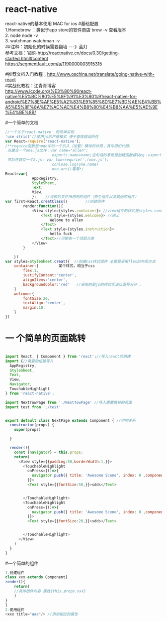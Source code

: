 # react-native
react-native的基本使用
MAC for ios 
#基础配置  
1.Homebrew ：类似于app store的软件商店   brew  -v 查看版本  
2. node  node -v  
3. watchman  watchman -v  
##注释：初始化的时候需要翻墙  ---》蓝灯  
参考文档：官网-http://reactnative.cn/docs/0.30/getting-started.html#content    
          https://segmentfault.com/a/1190000003915315

#推荐文档入门教程；http://www.oschina.net/translate/going-native-with-react  
#实战化教程：江青青博客  
http://www.lcode.org/%E3%80%90react-native%E5%BC%80%E5%8F%91%E3%80%91react-native-for-android%E7%8E%AF%E5%A2%83%E9%85%8D%E7%BD%AE%E4%BB%A5%E5%8F%8A%E7%AC%AC%E4%B8%80%E4%B8%AA%E5%AE%9E%E4%BE%8B/ 

#一个简单的文档  
```js
//一个关于react-native  的简单实现 
'use strict'//使用js的严格模式 便于查找错误所在
var React=require('react-native');
/**require函数是node中的一个引入（加载）模块的作用；其作用如代码:
 先建立一个one.js文件：var name="allen";
                     exports.name=name;这句话的意思是创建函数模块eg：export.arc=function(){alert("a")}
 然后在建立一个2.js: var two=requrie('./one.js'); 
                     conlose.log(one.name)
                     one.arc()等等*/
React=var{
			AppRegistry,
			StyleSheet,
			Text,
			View,
			};    //当前的文件所用到的组件（原生组件以及其他的组件）
var first=React.creatClass(｛        //创建组件
		render:function(){
			<View style={styles.container}> //view组件的样式是styles.container
				<Text style={styles.welcome}> //同上
					Welome to allen 
				</Text>
				<Text style={styles.instruction}>
					hello fuck
				</Text>//只能有一个顶层元素
			</View>
		}

	｝)
var styles=StyleSheet.creat({  //创建css样式组件 主要是采用flex的布局方式
	container:{         某个样式，相当于css
		flex:1,
		justifyContent:'center',
		alignItems:'center',
		backgroundColor:'red'   //采用的是js的样式写法以逗号分开 ，
	}
	welcome:{
		fontSize:20,
		textAlign:'center',
		margin:10,
	}
})
```
# 一 个简单的页面跳转  
```js

import React, { Component } from 'react';//导入react的组建
import {//需要的组建导入
  AppRegistry,
  StyleSheet,
  Text,
  View,
  Navigator,
  TouchableHighlight
} from 'react-native';

import NextTowPage from './NextTowPage' //导入需要跳转的页面
import test from './test'


export default class NextPage extends Component { //申明关系
  constructor(props) {
    super(props)

  }

  render(){
    const {navigator} = this.props;
    return(
      <View style={{padding:50,borderWidth:1,}}>
        <TouchableHighlight
          onPress={()=>{
            navigator.push({ title: 'Awesome Scene', index: 0 ,component:NextTowPage})//注意
          }}>
          <Text style={{fontSize:50,}}>sdds</Text>


        </TouchableHighlight>
        <TouchableHighlight
          onPress={()=>{
            navigator.push({ title: 'Awesome Scene', index: 0 ,component:test})
          }}>
          <Text style={{fontSize:20,}}>sdds</Text>


        </TouchableHighlight>
      </View>
    )
  }
}
  ```
#一个简单的组件  
```js
1.创建组件
class xxx extends Component{
render(){
	return(
	//具体组件内容 属性{this.props.xxx}
	)
}
}
2.使用组件  
<xxx title="aaa"/> //添加相应的属性
```

